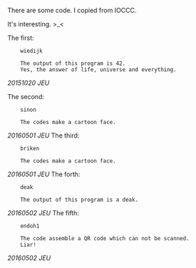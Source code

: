 There are some code.
I copied from IOCCC.

It's interesting. >_<

The first:
		
		wiedijk
		
		The output of this program is 42.
		Yes, the answer of life, universe and everything.
		
*20151020 JEU*

The second:

		sinon
		
		The codes make a cartoon face.
		
*20160501 JEU*
The third:

		briken
		
		The codes make a cartoon face.
		
*20160501 JEU*
The forth:

		deak
		
		The output of this program is a deak.
		
*20160502 JEU*
The fifth:

		endoh1
		
		The code assemble a QR code which can not be scanned.
		Liar!
		
*20160502 JEU*